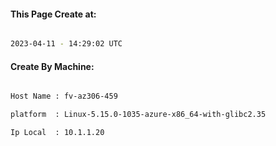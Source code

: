 
   
#### This Page Create at:

```bash

2023-04-11 - 14:29:02 UTC

```

#### Create By Machine:

```bash

Host Name : fv-az306-459

platform  : Linux-5.15.0-1035-azure-x86_64-with-glibc2.35

Ip Local  : 10.1.1.20

```

